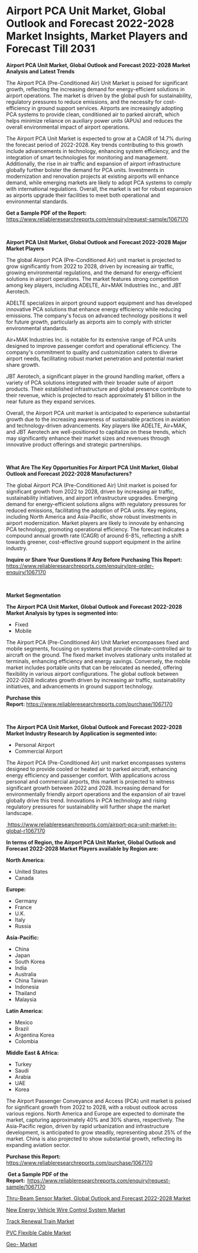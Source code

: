 <p><h1>Airport PCA Unit Market, Global Outlook and Forecast 2022-2028 Market Insights, Market Players and Forecast Till 2031</h1></p><p><strong>Airport PCA Unit Market, Global Outlook and Forecast 2022-2028 Market Analysis and Latest Trends</strong></p>
<p><p>The Airport PCA (Pre-Conditioned Air) Unit Market is poised for significant growth, reflecting the increasing demand for energy-efficient solutions in airport operations. The market is driven by the global push for sustainability, regulatory pressures to reduce emissions, and the necessity for cost-efficiency in ground support services. Airports are increasingly adopting PCA systems to provide clean, conditioned air to parked aircraft, which helps minimize reliance on auxiliary power units (APUs) and reduces the overall environmental impact of airport operations.</p><p>The Airport PCA Unit Market is expected to grow at a CAGR of 14.7% during the forecast period of 2022-2028. Key trends contributing to this growth include advancements in technology, enhancing system efficiency, and the integration of smart technologies for monitoring and management. Additionally, the rise in air traffic and expansion of airport infrastructure globally further bolster the demand for PCA units. Investments in modernization and renovation projects at existing airports will enhance demand, while emerging markets are likely to adopt PCA systems to comply with international regulations. Overall, the market is set for robust expansion as airports upgrade their facilities to meet both operational and environmental standards.</p></p>
<p><strong>Get a Sample PDF of the Report:&nbsp;</strong> <a href="https://www.reliableresearchreports.com/enquiry/request-sample/1067170?utm_campaign=9&utm_medium=2&utm_source=Github&utm_content=ia&utm_term=04122024&utm_id=airport-pca-unit-market-global-outlook-and-forecast-2022-2028">https://www.reliableresearchreports.com/enquiry/request-sample/1067170</a></p>
<p>&nbsp;</p>
<p><strong>Airport PCA Unit Market, Global Outlook and Forecast 2022-2028 Major Market Players</strong></p>
<p><p>The global Airport PCA (Pre-Conditioned Air) unit market is projected to grow significantly from 2022 to 2028, driven by increasing air traffic, growing environmental regulations, and the demand for energy-efficient solutions in airport operations. The market features strong competition among key players, including ADELTE, Air+MAK Industries Inc., and JBT Aerotech.</p><p>ADELTE specializes in airport ground support equipment and has developed innovative PCA solutions that enhance energy efficiency while reducing emissions. The company's focus on advanced technology positions it well for future growth, particularly as airports aim to comply with stricter environmental standards.</p><p>Air+MAK Industries Inc. is notable for its extensive range of PCA units designed to improve passenger comfort and operational efficiency. The company's commitment to quality and customization caters to diverse airport needs, facilitating robust market penetration and potential market share growth.</p><p>JBT Aerotech, a significant player in the ground handling market, offers a variety of PCA solutions integrated with their broader suite of airport products. Their established infrastructure and global presence contribute to their revenue, which is projected to reach approximately $1 billion in the near future as they expand services.</p><p>Overall, the Airport PCA unit market is anticipated to experience substantial growth due to the increasing awareness of sustainable practices in aviation and technology-driven advancements. Key players like ADELTE, Air+MAK, and JBT Aerotech are well-positioned to capitalize on these trends, which may significantly enhance their market sizes and revenues through innovative product offerings and strategic partnerships.</p></p>
<p>&nbsp;</p>
<p><strong>What Are The Key Opportunities For Airport PCA Unit Market, Global Outlook and Forecast 2022-2028 Manufacturers?</strong></p>
<p><p>The global Airport PCA (Pre-Conditioned Air) Unit market is poised for significant growth from 2022 to 2028, driven by increasing air traffic, sustainability initiatives, and airport infrastructure upgrades. Emerging demand for energy-efficient solutions aligns with regulatory pressures for reduced emissions, facilitating the adoption of PCA units. Key regions, including North America and Asia-Pacific, show robust investments in airport modernization. Market players are likely to innovate by enhancing PCA technology, promoting operational efficiency. The forecast indicates a compound annual growth rate (CAGR) of around 6-8%, reflecting a shift towards greener, cost-effective ground support equipment in the airline industry.</p></p>
<p><strong>Inquire or Share Your Questions If Any Before Purchasing This Report:</strong> <a href="https://www.reliableresearchreports.com/enquiry/pre-order-enquiry/1067170?utm_campaign=9&utm_medium=2&utm_source=Github&utm_content=ia&utm_term=04122024&utm_id=airport-pca-unit-market-global-outlook-and-forecast-2022-2028">https://www.reliableresearchreports.com/enquiry/pre-order-enquiry/1067170</a></p>
<p>&nbsp;</p>
<p><strong>Market Segmentation</strong></p>
<p><strong>The Airport PCA Unit Market, Global Outlook and Forecast 2022-2028 Market Analysis by types is segmented into:</strong></p>
<p><ul><li>Fixed</li><li>Mobile</li></ul></p>
<p><p>The Airport PCA (Pre-Conditioned Air) Unit Market encompasses fixed and mobile segments, focusing on systems that provide climate-controlled air to aircraft on the ground. The fixed market involves stationary units installed at terminals, enhancing efficiency and energy savings. Conversely, the mobile market includes portable units that can be relocated as needed, offering flexibility in various airport configurations. The global outlook between 2022-2028 indicates growth driven by increasing air traffic, sustainability initiatives, and advancements in ground support technology.</p></p>
<p><strong>Purchase this Report:&nbsp;</strong><a href="https://www.reliableresearchreports.com/purchase/1067170?utm_campaign=9&utm_medium=2&utm_source=Github&utm_content=ia&utm_term=04122024&utm_id=airport-pca-unit-market-global-outlook-and-forecast-2022-2028">https://www.reliableresearchreports.com/purchase/1067170</a></p>
<p>&nbsp;</p>
<p><strong>The Airport PCA Unit Market, Global Outlook and Forecast 2022-2028 Market Industry Research by Application is segmented into:</strong></p>
<p><ul><li>Personal Airport</li><li>Commercial Airport</li></ul></p>
<p><p>The Airport PCA (Pre-Conditioned Air) unit market encompasses systems designed to provide cooled or heated air to parked aircraft, enhancing energy efficiency and passenger comfort. With applications across personal and commercial airports, this market is projected to witness significant growth between 2022 and 2028. Increasing demand for environmentally friendly airport operations and the expansion of air travel globally drive this trend. Innovations in PCA technology and rising regulatory pressures for sustainability will further shape the market landscape.</p></p>
<p><a href="https://www.reliableresearchreports.com/airport-pca-unit-market-in-global-r1067170?utm_campaign=9&utm_medium=2&utm_source=Github&utm_content=ia&utm_term=04122024&utm_id=airport-pca-unit-market-global-outlook-and-forecast-2022-2028">&nbsp;https://www.reliableresearchreports.com/airport-pca-unit-market-in-global-r1067170</a></p>
<p><strong>In terms of Region, the Airport PCA Unit Market, Global Outlook and Forecast 2022-2028 Market Players available by Region are:</strong></p>
<p>
    <p> <strong> North America: </strong>
        <ul>
            <li>United States</li>
            <li>Canada</li>
        </ul>
        </p> 
    <p> <strong> Europe: </strong>
        <ul>
            <li>Germany</li>
            <li>France</li>
            <li>U.K.</li>
            <li>Italy</li>
            <li>Russia</li>
        </ul>
        </p> 
    <p> <strong> Asia-Pacific: </strong>
        <ul>
            <li>China</li>
            <li>Japan</li>
            <li>South Korea</li>
            <li>India</li>
            <li>Australia</li>
            <li>China Taiwan</li>
            <li>Indonesia</li>
            <li>Thailand</li>
            <li>Malaysia</li>
        </ul>
        </p> 
    <p> <strong> Latin America: </strong>
        <ul>
            <li>Mexico</li>
            <li>Brazil</li>
            <li>Argentina Korea</li>
            <li>Colombia</li>
        </ul>
        </p> 
    <p> <strong> Middle East & Africa: </strong>
        <ul>
            <li>Turkey</li>
            <li>Saudi</li>
            <li>Arabia</li>
            <li>UAE</li>
            <li>Korea</li>
        </ul>
    </p>
    </p>
<p><p>The Airport Passenger Conveyance and Access (PCA) unit market is poised for significant growth from 2022 to 2028, with a robust outlook across various regions. North America and Europe are expected to dominate the market, capturing approximately 40% and 30% shares, respectively. The Asia-Pacific region, driven by rapid urbanization and infrastructure development, is anticipated to grow steadily, representing about 25% of the market. China is also projected to show substantial growth, reflecting its expanding aviation sector.</p></p>
<p><strong>Purchase this Report: </strong><a href="https://www.reliableresearchreports.com/purchase/1067170?utm_campaign=9&utm_medium=2&utm_source=Github&utm_content=ia&utm_term=04122024&utm_id=airport-pca-unit-market-global-outlook-and-forecast-2022-2028">https://www.reliableresearchreports.com/purchase/1067170</a></p>
<p>&nbsp;<strong>Get a Sample PDF of the Report:&nbsp;&nbsp;</strong><a href="https://www.reliableresearchreports.com/enquiry/request-sample/1067170?utm_campaign=9&utm_medium=2&utm_source=Github&utm_content=ia&utm_term=04122024&utm_id=airport-pca-unit-market-global-outlook-and-forecast-2022-2028">https://www.reliableresearchreports.com/enquiry/request-sample/1067170</a></p>
<p><strong></strong></p>
<p><p><a href="https://github.com/marloy8/Market-Research-Report-List-6/blob/main/thru-beam-sensor-market-global-outlook-and-forecast-2022-2028-market.md?utm_campaign=9&utm_medium=2&utm_source=Github&utm_content=ia&utm_term=04122024&utm_id=airport-pca-unit-market-global-outlook-and-forecast-2022-2028">Thru-Beam Sensor Market, Global Outlook and Forecast 2022-2028 Market</a></p><p><a href="https://issuu.com/reportprime-2/docs/new-energy-vehicle-wire-control-system-market-size?utm_campaign=9&utm_medium=2&utm_source=Github&utm_content=ia&utm_term=04122024&utm_id=airport-pca-unit-market-global-outlook-and-forecast-2022-2028">New Energy Vehicle Wire Control System Market</a></p><p><a href="https://www.linkedin.com/pulse/track-renewal-train-market-velocity-94-cagr-trajectory-lmute?utm_campaign=9&utm_medium=2&utm_source=Github&utm_content=ia&utm_term=04122024&utm_id=airport-pca-unit-market-global-outlook-and-forecast-2022-2028">Track Renewal Train Market</a></p><p><a href="https://www.linkedin.com/pulse/strategic-market-research-report-pvc-flexible-cable-anticipated-ctere?utm_campaign=9&utm_medium=2&utm_source=Github&utm_content=ia&utm_term=04122024&utm_id=airport-pca-unit-market-global-outlook-and-forecast-2022-2028">PVC Flexible Cable Market</a></p><p><a href="https://issuu.com/reportprime-2/docs/geo-market-size-2030.pptx?utm_campaign=9&utm_medium=2&utm_source=Github&utm_content=ia&utm_term=04122024&utm_id=airport-pca-unit-market-global-outlook-and-forecast-2022-2028">Geo- Market</a></p></p>